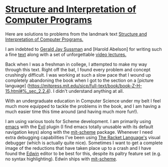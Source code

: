 # [Structure and Interpretation of Computer Programs](https://mitpress.mit.edu/sicp/)

Here are solutions to problems from the landmark text [Structure and
Interpretation of Computer Programs.](https://mitpress.mit.edu/sicp/)

I am indebted to [Gerald Jay Sussman](https://en.wikipedia.org/wiki/Gerald_Jay_Sussman)
and [Harold Abelson] for writing such a fine
[text](https://mitpress.mit.edu/sicp/) along with a set of unforgettable [video
lectures.](http://ocw.mit.edu/courses/electrical-engineering-and-computer-science/6-001-structure-and-interpretation-of-computer-programs-spring-2005/video-lectures/)

Back when I was a freshman in college, I attempted to make my way through this
text. Right off the bat, I found every problem and concept crushingly difficult.
I was working at such a slow pace that I wound up completely abandoning the
book when I got to the section on a [picture language]
(https://mitpress.mit.edu/sicp/full-text/book/book-Z-H-15.html#%_sec_2.2.4). I
didn't understand anything at all.

With an undergraduate education in Computer Science under my belt I feel much
more equipped to tackle the problems in the book, and I am having a much easier
time this time around (and having much more fun!).

I am using various tools for Scheme development. I am primarily using
[emacs](https://www.gnu.org/software/emacs/) with the
[Evil](http://www.emacswiki.org/emacs/Evil) plugin (I find emacs totally
unusable with its default navigation keys) along with the
[mit-scheme](www.gnu.org/software/mit-scheme/) package. Whenever I need extra
debugging capabilities I've been using [The Racket
Language's](http://racket-lang.org/) visual debugger (which is actually quite
nice). Sometimes I want to get a complete image of the reductions that have
taken place up to a crash and I have found the
[Edwin](https://www.gnu.org/software/mit-scheme/documentation/mit-scheme-user/Edwin.html)
editor to be best for this, despite its paltry feature set (e.g. no syntax
highlighting). Edwin ships with [mit-scheme](www.gnu.org/software/mit-scheme/).
